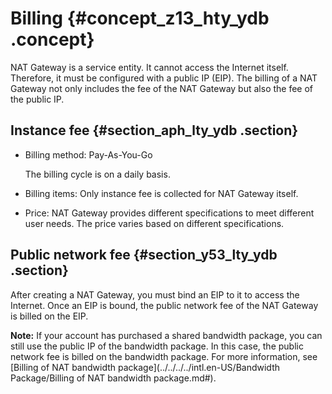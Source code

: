 # Billing {#concept_z13_hty_ydb .concept}

NAT Gateway is a service entity. It cannot access the Internet itself. Therefore, it must be configured with a public IP \(EIP\). The billing of a NAT Gateway not only includes the fee of the NAT Gateway but also the fee of the public IP.

## Instance fee {#section_aph_lty_ydb .section}

-   Billing method: Pay-As-You-Go

    The billing cycle is on a daily basis.

-   Billing items: Only instance fee is collected for NAT Gateway itself.
-   Price: NAT Gateway provides different specifications to meet different user needs. The price varies based on different specifications.

## Public network fee {#section_y53_lty_ydb .section}

After creating a NAT Gateway, you must bind an EIP to it to access the Internet. Once an EIP is bound, the public network fee of the NAT Gateway is billed on the EIP.

**Note:** If your account has purchased a shared bandwidth package, you can still use the public IP of the bandwidth package. In this case, the public network fee is billed on the bandwidth package. For more information, see [Billing of NAT bandwidth package](../../../../intl.en-US/Bandwidth Package/Billing of NAT bandwidth package.md#).

